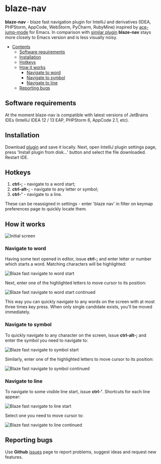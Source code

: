 blaze-nav
=============

**blaze-nav** - blaze fast navigation plugin for IntelliJ and derivatives (IDEA, PHPStorm, AppCode, WebStorm, PyCharm, RubyMine) inspired by [ace-jump-mode](https://github.com/winterTTr/ace-jump-mode) for Emacs. In comparison with [similar plugin](https://github.com/johnlindquist/AceJump) **blaze-nav** stays more closely to Emacs version and is less visually noisy.

- [Contents](#table-of-contents-generator)
    - [Software requirements](#software-requirements)
    - [Installation](#installation)
    - [Hotkeys](#hotkeys)
    - [How it works](#how-it-works)
        - [Navigate to word](#navigate-to-word)
        - [Navigate to symbol](#navigate-to-symbol)
        - [Navigate to line](#navigate-to-line)
    - [Reporting bugs](#reporting-bugs)

## Software requirements

At the moment blaze-nav is compatible with latest versions of JetBrains IDEs (IntelliJ IDEA 12 / 13 EAP, PHPStorm 6, AppCode 2.1, etc).

## Installation

Download [plugin](https://github.com/Bohtvaroh/blaze-nav/raw/master/blaze-nav.zip) and save it locally. Next, open IntelliJ plugin settings page, press 'Install plugin from disk…' button and select the file downloaded. Restart IDE.

## Hotkeys

1. **ctrl-;** - navigate to a word start;
2. **ctrl-alt-;** - navigate to any letter or symbol;
3. **ctrl-'** - navigate to a line.

These can be reassigned in settings - enter 'blaze nav' in filter on keymap preferences page to quickly locate them.

## How it works

![Initial screen](http://img94.imageshack.us/img94/1388/3g3u.png)

### Navigate to word

Having some text opened in editor, issue **ctrl-;** and enter letter or number which starts a word. Matching characters will be highlighted:

![Blaze fast navigate to word start](http://img35.imageshack.us/img35/7694/ifaf.png)

Next, enter one of the highlighted letters to move cursor to its position:

![Blaze fast navigate to word start continued](http://img341.imageshack.us/img341/2211/r1vo.png)

This way you can quickly navigate to any words on the screen with at most three times key press. When only single candidate exists, you'll be moved immediately.

### Navigate to symbol

To quickly navigate to any character on the screen, issue **ctrl-alt-;** and enter the symbol you need to navigate to:

![Blaze fast navigate to symbol start](http://img811.imageshack.us/img811/3520/aww7.png)

Similarly, enter one of the highlighted letters to move cursor to its position:

![Blaze fast navigate to symbol continued](http://img713.imageshack.us/img713/6638/mdgz.png)

### Navigate to line

To navigate to some visible line start, issue **ctrl-'**. Shortcuts for each line appear:

![Blaze fast navigate to line start](http://img221.imageshack.us/img221/4341/j3a.png)

Select one you need to move cursor to:

![Blaze fast navigate to line continued](http://img543.imageshack.us/img543/2660/l1nq.png)

## Reporting bugs

Use **Github** [issues](https://github.com/Bohtvaroh/blaze-nav/issues) page to report problems, suggest ideas and request new features.
